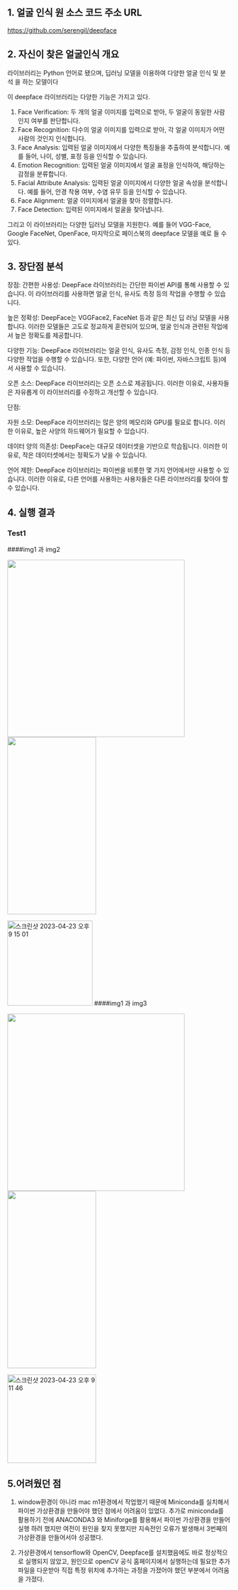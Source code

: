 ## 1.	얼굴 인식 원 소스 코드 주소 URL
 https://github.com/serengil/deepface

## 2.	자신이 찾은 얼굴인식 개요
라이브러리는 Python 언어로 됐으며, 딥러닝 모델을 이용하여 다양한 얼굴 인식 및 분석 을 하는 모델이다

이 deepface 라이브러리는 다양한 기능은 가지고 있다.
1) Face Verification: 두 개의 얼굴 이미지를 입력으로 받아, 두 얼굴이 동일한 사람인지 여부를 판단합니다.
2)	Face Recognition: 다수의 얼굴 이미지를 입력으로 받아, 각 얼굴 이미지가 어떤 사람의 것인지 인식합니다.
3)	Face Analysis: 입력된 얼굴 이미지에서 다양한 특징들을 추출하여 분석합니다. 예를 들어, 나이, 성별, 표정 등을 인식할 수 있습니다.
4)	Emotion Recognition: 입력된 얼굴 이미지에서 얼굴 표정을 인식하여, 해당하는 감정을 분류합니다.
5)	Facial Attribute Analysis: 입력된 얼굴 이미지에서 다양한 얼굴 속성을 분석합니다. 예를 들어, 안경 착용 여부, 수염 유무 등을 인식할 수 있습니다.
6)	Face Alignment: 얼굴 이미지에서 얼굴을 찾아 정렬합니다.
7)	Face Detection: 입력된 이미지에서 얼굴을 찾아냅니다.

그리고 이 라이브러리는 다양한 딥러닝 모델을 지원한다. 예를 들어 VGG-Face, Google FaceNet, OpenFace, 마지막으로 페이스북의 deepface 모델을 예로 들 수 있다.
## 3.	장단점 분석
장점:
간편한 사용성: DeepFace 라이브러리는 간단한 파이썬 API를 통해 사용할 수 있습니다. 이 라이브러리를 사용하면 얼굴 인식, 유사도 측정 등의 작업을 수행할 수 있습니다.

높은 정확성: DeepFace는 VGGFace2, FaceNet 등과 같은 최신 딥 러닝 모델을 사용합니다. 이러한 모델들은 고도로 정교하게 훈련되어 있으며, 얼굴 인식과 관련된 작업에서 높은 정확도를 제공합니다.

다양한 기능: DeepFace 라이브러리는 얼굴 인식, 유사도 측정, 감정 인식, 인종 인식 등 다양한 작업을 수행할 수 있습니다. 또한, 다양한 언어 (예: 파이썬, 자바스크립트 등)에서 사용할 수 있습니다.

오픈 소스: DeepFace 라이브러리는 오픈 소스로 제공됩니다. 이러한 이유로, 사용자들은 자유롭게 이 라이브러리를 수정하고 개선할 수 있습니다.

단점:

자원 소모: DeepFace 라이브러리는 많은 양의 메모리와 GPU를 필요로 합니다. 이러한 이유로, 높은 사양의 하드웨어가 필요할 수 있습니다.

데이터 양의 의존성: DeepFace는 대규모 데이터셋을 기반으로 학습됩니다. 이러한 이유로, 작은 데이터셋에서는 정확도가 낮을 수 있습니다.

언어 제한: DeepFace 라이브러리는 파이썬을 비롯한 몇 가지 언어에서만 사용할 수 있습니다. 이러한 이유로, 다른 언어를 사용하는 사용자들은 다른 라이브러리를 찾아야 할 수 있습니다.

## 4. 실행 결과

### Test1

####img1 과 img2

<img src="https://user-images.githubusercontent.com/112689981/233839372-5a2fbbde-0928-4947-ab4b-1a56dcc973f1.jpg" width="400" height="400"/><img src="https://user-images.githubusercontent.com/112689981/233839380-201070f6-add2-4714-967e-372b69762090.jpg" width="200" height="400"/>

<img width="192" alt="스크린샷 2023-04-23 오후 9 15 01" src="https://user-images.githubusercontent.com/112689981/233839391-fdbd6487-8f1b-47c0-8f93-306850a2903a.png">
####img1 과 img3

<img src="https://user-images.githubusercontent.com/112689981/233839425-35b2890a-6174-4f1b-a835-25ff9fbd7ebf.jpg" width="400" height="400"/><img src="https://user-images.githubusercontent.com/112689981/233839428-e285be80-4b61-4a5e-86dc-b4b7be624160.jpg" width="200" height="400"/>

<img width="200" alt="스크린샷 2023-04-23 오후 9 11 46" src="https://user-images.githubusercontent.com/112689981/233839431-4685d4df-4563-48b8-a1f1-5af6f3f75eb9.png">


## 5.어려웠던 점
 1) window환경이 아니라 mac m1환경에서 작업했기 때문에 Miniconda를 실치해서 파이썬 가상환경을 만들어야 했던 점에서 어려움이 있었다.
  추가로 miniconda를 활용하기 전에 ANACONDA3 와 Miniforge를 활용해서 파이썬 가상환경을 만들어 실행 하려 했지만 여전이 원인을 찾지 못했지만 지속전인 오류가 발생해서 3번째의 가상환경을 만들어서야 성공했다.
  
 2) 가상환경에서 tensorflow와 OpenCV, Deepface를 설치했음에도 바로 정상적으로 실행되지 않았고, 원인으로 openCV 공식 홈페이지에서 실행하는데 필요한 추가 파일을 다운받아 직접 특정 위치에 추가하는 과정을 가졌어야 했던 부분에서 어려움을 가졌다.

